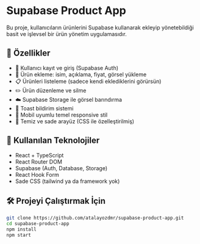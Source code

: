 # Supabase Product App

Bu proje, kullanıcıların ürünlerini Supabase kullanarak ekleyip yönetebildiği basit ve işlevsel bir ürün yönetim uygulamasıdır.

## 🚀 Özellikler

- 🔐 Kullanıcı kayıt ve giriş (Supabase Auth)
- 🧾 Ürün ekleme: isim, açıklama, fiyat, görsel yükleme
- 📋 Ürünleri listeleme (sadece kendi eklediklerini görürsün)
- ✏️ Ürün düzenleme ve silme
- ☁️ Supabase Storage ile görsel barındırma
- 🔔 Toast bildirim sistemi
- 📱 Mobil uyumlu temel responsive stil
- 🎨 Temiz ve sade arayüz (CSS ile özelleştirilmiş)

## 🧰 Kullanılan Teknolojiler

- React + TypeScript
- React Router DOM
- Supabase (Auth, Database, Storage)
- React Hook Form
- Sade CSS (tailwind ya da framework yok)

## 🛠️ Projeyi Çalıştırmak İçin

```bash
git clone https://github.com/atalayozdmr/supabase-product-app.git
cd supabase-product-app
npm install
npm start
